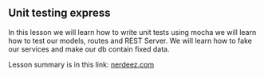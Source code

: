## Unit testing express

In this lesson we will learn how to write unit tests using mocha
we will learn how to test our models, routes and REST Server. 
We will learn how to fake our services and make our db contain fixed data. 

Lesson summary is in this link: [nerdeez.com](https://www.nerdeez.com/articles/node/express-testing)
